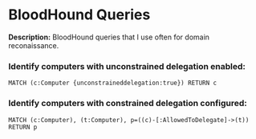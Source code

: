 # BloodHound Queries

**Description:** BloodHound queries that I use often for domain reconaissance.

### Identify computers with unconstrained delegation enabled:
`MATCH (c:Computer {unconstraineddelegation:true}) RETURN c`

### Identify computers with constrained delegation configured:
`MATCH (c:Computer), (t:Computer), p=((c)-[:AllowedToDelegate]->(t)) RETURN p`
